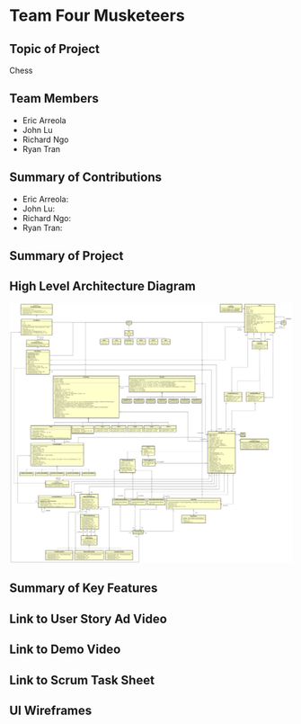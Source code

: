 # Team Four Musketeers

## Topic of Project
Chess

## Team Members
- Eric Arreola
- John Lu
- Richard Ngo
- Ryan Tran

## Summary of Contributions
- Eric Arreola:
- John Lu:
- Richard Ngo:
- Ryan Tran:

## Summary of Project


## High Level Architecture Diagram
![Architecture](architecture.png)

## Summary of Key Features


## Link to User Story Ad Video


## Link to Demo Video


## Link to Scrum Task Sheet


## UI Wireframes
